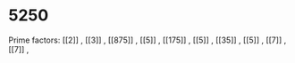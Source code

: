 # 5250

Prime factors: [[2]] , [[3]] , [[875]] , [[5]] , [[175]] , [[5]] , [[35]] , [[5]] , [[7]] , [[7]] , 